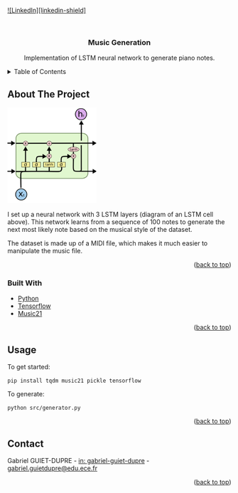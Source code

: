 <div id="top"></div>

[![LinkedIn][linkedin-shield]][linkedin-url]



<!-- PROJECT LOGO -->
<br />
<div align="center">
  <h3 align="center">Music Generation</h3>

  <p align="center">
    Implementation of LSTM neural network to generate piano notes.
</div>



<!-- TABLE OF CONTENTS -->
<details>
  <summary>Table of Contents</summary>
  <ol>
    <li>
      <a href="#about-the-project">About The Project</a>
      <ul>
        <li><a href="#built-with">Built With</a></li>
      </ul>
    </li>
    <li><a href="#usage">Usage</a></li>
    <li><a href="#contact">Contact</a></li>
  </ol>
</details>



<!-- ABOUT THE PROJECT -->
## About The Project

![Product Name Screen Shot][schema-lstm]


I set up a neural network with 3 LSTM layers (diagram of an LSTM cell above). This network learns from a sequence of 100 notes to generate the next most likely note based on the musical style of the dataset.

The dataset is made up of a MIDI file, which makes it much easier to manipulate the music file.


<p align="right">(<a href="#top">back to top</a>)</p>



### Built With


* [Python](https://www.python.org/)
* [Tensorflow](https://www.tensorflow.org/)
* [Music21](https://web.mit.edu/music21/doc/)


<p align="right">(<a href="#top">back to top</a>)</p>


<!-- USAGE EXAMPLES -->
## Usage


To get started: 

    pip install tqdm music21 pickle tensorflow

To generate:

    python src/generator.py

<p align="right">(<a href="#top">back to top</a>)</p>


<!-- CONTACT -->
## Contact

Gabriel GUIET-DUPRE - [in: gabriel-guiet-dupre](https://linkedin.com/in/gabriel-guiet-dupre) - gabriel.guietdupre@edu.ece.fr

<p align="right">(<a href="#top">back to top</a>)</p>



<!-- MARKDOWN LINKS & IMAGES -->
<!-- https://www.markdownguide.org/basic-syntax/#reference-style-links -->
[linkedin-url]: https://linkedin.com/in/gabriel-guiet-dupre
[schema-lstm]: ./shema-lstm.png
